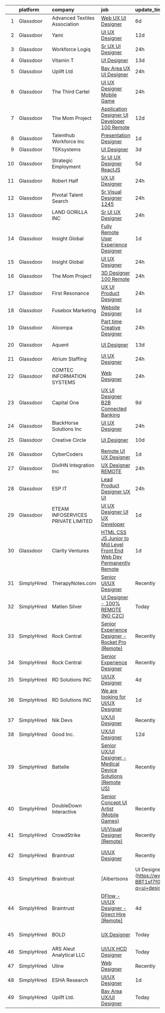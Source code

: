 

|    | platform    | company                            | job                                                                                                                                                                                                                                                                                                                                                                                                                                                                                                                                                                                                                                                                                                                                                                                                                                                                                                                                                                                                                                                                                                                                                                                                                                                                                                                                                                                            | update_time   | location             |
|---:|:------------|:-----------------------------------|:-----------------------------------------------------------------------------------------------------------------------------------------------------------------------------------------------------------------------------------------------------------------------------------------------------------------------------------------------------------------------------------------------------------------------------------------------------------------------------------------------------------------------------------------------------------------------------------------------------------------------------------------------------------------------------------------------------------------------------------------------------------------------------------------------------------------------------------------------------------------------------------------------------------------------------------------------------------------------------------------------------------------------------------------------------------------------------------------------------------------------------------------------------------------------------------------------------------------------------------------------------------------------------------------------------------------------------------------------------------------------------------------------|:--------------|:---------------------|
|  1 | Glassdoor   | Advanced Textiles Association      | [Web UX UI Designer](https://www.glassdoor.com/partner/jobListing.htm?pos=113&ao=1110586&s=58&guid=000001833add7092a7f4bd5f97ed2c27&src=GD_JOB_AD&t=SR&vt=w&ea=1&cs=1_6f5b1679&cb=1663139934747&jobListingId=1008123545453&cpc=AC285F3A3ECA6BB0&jrtk=3-0-1gctdqs5uk60g801-1gctdqs6jjm5n800-8f0f2da3bcb0ded4--6NYlbfkN0BnYbzg9_0OBxfyaC-dC2htIGp3bt0r_Vee4_7uMe98bPPG6yOg2WXqdwhbC791_U00MfwPJQISugkbvt-O9m_o7FpwY2dPKxYlvJWF88LUJU6-PJiA7au0MbT7IIdJhkiVldQN1GCcaP9tiJbH74WPbddeicnz4Ug33P_R2i56xQ0xZRpWPjA6-NfGZjbRXWtHtjsJE1jSDNDUvC87UibM9pHmlp6sxmhEmo4HxWsjxIsktAl0kdUzGJqbzgBS6SQgRdB6fs89IpdYGi69ljfGvw_rJV4jv7ImpYuCtdgyzCkXx9IaZhZPhOdzIusoZJ1mbBwXeYG_iLxnW8A0fMTIGA_4j-xZgwFEz9o1cQwnlszpMV1AuXfIFD7mP-19UCWOyLnEseE_bgHixRDCVipkdvIxSui_pzr8dW3zqm9gHSza2JK45kTtp9I983vArEL89QMC1peml1cg2_HEQ3pZGWoO5epSew2S6-pnA-DwOw%3D%3D)                                                                                                                                                                                                                                                                                                                                                                                                                                                                                                                                                      | 6d            | Remote               |
|  2 | Glassdoor   | Yami                               | [UI UX Designer](https://www.glassdoor.com/partner/jobListing.htm?pos=109&ao=1110586&s=58&guid=000001833add7092a7f4bd5f97ed2c27&src=GD_JOB_AD&t=SR&vt=w&ea=1&cs=1_4ac4be44&cb=1663139934746&jobListingId=1008111961904&cpc=C891152315FA1AD8&jrtk=3-0-1gctdqs5uk60g801-1gctdqs6jjm5n800-d1dab448a2b02621--6NYlbfkN0DsBOlmEAMqZtav1V1WKZO3RUElpafjggtWvxyDQ3xFSqf_F-uFbbl63w4PrwT8Miu44ZfysXO1KSQgZsMWkOkd7XGrsQbZln7t07s8F-Y379QQ1CrIr4w_ay-qHsO3v_CQgS9HswjUCAf-pnizNih1cjX2cZN5IilCpikKmz2lbLmVVAngstP8Mkxjc0dUSMPto_tyWtToOtlSnXed2ImRXXdHv3chhq1UTxQUiJAztY5ARzSVit5b2gCrNv_4_BOitSQJuXgBSM8jVsnHxNJT8uJxXIdrgouT15JUkTLc_C7VVz2AQt3aF5mnKUlYJhiQX73gsDi9dtqC6O0iwHOBX5LOTBKa_JaAUpGbXPhbyea-KHbZLnSzH0PAPfP9IPm9bKM0gUFphTcC_zc8D1Mt_0wIXpJTrOJD0sQNGAG3rYUsE9tZF-HL2dlh5QeZfi98Zod6MYusmSK8GfKh6jIVz0Qmik6inkekUI2MQ6d3daaXRm99mltU)                                                                                                                                                                                                                                                                                                                                                                                                                                                                                                                                                      | 12d           | Brea, CA             |
|  3 | Glassdoor   | Workforce Logiq                    | [Sr  UX UI Designer](https://www.glassdoor.com/partner/jobListing.htm?pos=111&ao=1110586&s=58&guid=000001833add7092a7f4bd5f97ed2c27&src=GD_JOB_AD&t=SR&vt=w&cs=1_3dbd7a14&cb=1663139934746&jobListingId=1008136049897&cpc=451933188B21919D&jrtk=3-0-1gctdqs5uk60g801-1gctdqs6jjm5n800-d6dfca3bc1dbd836--6NYlbfkN0BhgsxSwl5lo7QzTbtXQkwPrIx61OQPxpk1VFOKOTLj9cEu6ZwTgNE0TNWZoeC26IbkaZfzGXY1Kmgk_7C9wWb6GIQdn0gULIs08Gg1MkzyL1gmCCumC7VizqmNDqh5FSeh-GHXxW4068IGf2R39fRtsBQLQN_Yn2Xd7MMAFm15w1XIplyVTTqNBe-TUlHuf-qbeyS92bpi-d_94DwgCWzUqq6RCK_YKROF8dWE0Ku91624n8PNA57U4sB5MxD21z4D9TSP0L463Is9rhTD_f3vzd_-RztevfuS1wZqTBGqx0pfPByMySd97HS4ot0jertr34wTH4GnMnP34QpU3Z9pfhnW9688o7mws3vKzWU_REUniNbyQzhJpFZmI1Xq0dI-VdmuoaBm_r-6HOF6Jk1Nmn3kJXNCzXr5Wf_xCdtvQekRjMeIUFweUyozXbsQJ0xGKOMn2YplI0AoqYuY7VPkw5HSL7k0iBDasJ2wKH7AfVObOaA1hs7aRmvmvHOZ22JeiCwNAT1x7vBpSs6fKeovpHhugXfpDHKKdobtCXkltY3QqUdBCwWFEtYTKx7l7yN1DxZ5FGaCkFEIZzn7x_0YSr867aw4ObV2tQNUfgtQ1AIeuJhCLL2zbzOLh6-PhzwMQfiU-lWxfkgLjBwy80PITgW5tS53QdPd3As_pE8BpkxuNZDGaEVY99ByYT3x1P2lPTQG-_g2OHiIxs-En733g5cmFawOeL4FSf3itMMImNh8WE9Oy4NjzJgcq2c8Tes%3D)                                                                                                                                                                                                                                                                         | 24h           | California           |
|  4 | Glassdoor   | Vitamin T                          | [UI Designer](https://www.glassdoor.com/partner/jobListing.htm?pos=122&ao=1110586&s=58&guid=000001833add7092a7f4bd5f97ed2c27&src=GD_JOB_AD&t=SR&vt=w&cs=1_0e608c1c&cb=1663139934748&jobListingId=1008107313924&cpc=F41FEAB56D215062&jrtk=3-0-1gctdqs5uk60g801-1gctdqs6jjm5n800-f10a0fca18c2b09a--6NYlbfkN0DMrcEu7yrtATojKJA7cEzGQ3FdRGWLh0CZQInL4ECGI6k5tN82kdM0OKoro5eXmjpWnNkMRYRsEG5xl-BbZpYCD_fu4BVeNqYuHC7OoAs3kywh988hMDgU4JwI6c0N64ARQqe5qJ8Pjj8i7HEjR4ZUmqldrFM0fx1DVXjCuMIUcBCD8st1HtPfIBUFLFrakwukR9m8Gq4NnF67-R_y4kHOl2BfeTWtD5iclngv6-FJzYxGU2k-Etv2-vwlADOa0bMgsTfBUJh2SKQk7XuVXkw7R7ALsb62owlY26Qdaq6onCCSb7Z3aJbcIJHwP7I1p4Usaw9s4sIcAG3tmCJNd1oWhLOW--FlGfhWms08yEpgjMMRqeUll6hVk3xh9HuXi_6KJJfIOLmm-TPApaMvOt9Pn4t0iCoruf3LTzORI_s8tV6sSEJwwwwEAfyRjYNBSzG9c2Thtqcfr_ZVhEfBA6HXbONfR1aZHbY%3D)                                                                                                                                                                                                                                                                                                                                                                                                                                                                                                                                                                                | 13d           | Remote               |
|  5 | Glassdoor   | Uplift Ltd                         | [Bay Area UX UI Designer](https://www.glassdoor.com/partner/jobListing.htm?pos=104&ao=1110586&s=58&guid=000001833add7092a7f4bd5f97ed2c27&src=GD_JOB_AD&t=SR&vt=w&ea=1&cs=1_af4d28a4&cb=1663139934746&jobListingId=1008137014432&cpc=9C4F014304452074&jrtk=3-0-1gctdqs5uk60g801-1gctdqs6jjm5n800-b492a32076723e89--6NYlbfkN0C91s5Mbk1Csqx7IahESnfrmitBJD84VGoH7Nf2o6I-hPG_xOUcfo8yHcTcpo1bi06bwAvn86bPS-3imddbaHE0HRmQ77s13kWjKWE2Nee5uf2HJZvQDIokfVf7RGRzlf1alqW3l-np7k_aHsYB2RXNltsh_zeMDJxej01BXVom0nCnTGSDjStqtfgBvkY75lpQwPruDjedmjhjwjS1VNBTAq2toNjEThYBKwE0pfimClEvIEqqBY4rXZ8aShEk2MwE64OVMFJbuiT-0sympPTWh9mA2ndRHVZcjTErscL1DQuvvM0PT4UcwpEKF6BIvJV1Vc9eQ4nuqtAOhN5joTPxkq630lh3ZH1QKJp5nDb2feDIlhkatQzJ0H7VTYCSbNrn9__J_ZckjG1T8ZvlthlS5NIv8jdD9boEhtsHz244bGDQ936RIEyKTGnB4RAd0rIsuGQwdWQ1zv-Dbr3mXqU83hKJ1ySENn1jlXHl8AvqHYkuv5s3Yot6I-GklYbdOds%3D)                                                                                                                                                                                                                                                                                                                                                                                                                                                                                                                               | 24h           | Remote               |
|  6 | Glassdoor   | The Third Cartel                   | [UI UX Designer  Mobile Game ](https://www.glassdoor.com/partner/jobListing.htm?pos=130&ao=1136043&s=58&guid=000001833add7092a7f4bd5f97ed2c27&src=GD_JOB_AD&t=SR&vt=w&ea=1&cs=1_4704bd77&cb=1663139934749&jobListingId=1008137051268&jrtk=3-0-1gctdqs5uk60g801-1gctdqs6jjm5n800-711b9ff41fb34009-)                                                                                                                                                                                                                                                                                                                                                                                                                                                                                                                                                                                                                                                                                                                                                                                                                                                                                                                                                                                                                                                                                             | 24h           | Remote               |
|  7 | Glassdoor   | The Mom Project                    | [Application Designer UI Developer  100  Remote ](https://www.glassdoor.com/partner/jobListing.htm?pos=121&ao=1110586&s=58&guid=000001833add7092a7f4bd5f97ed2c27&src=GD_JOB_AD&t=SR&vt=w&cs=1_a7306113&cb=1663139934747&jobListingId=1008111532193&cpc=217C45A42544DB93&jrtk=3-0-1gctdqs5uk60g801-1gctdqs6jjm5n800-195b8239f22c344b--6NYlbfkN0BDp_epf89aHDQhKpPegNJQ_ldQpEFZQsM9OcONMGxWx6pU56EKHF58QjVdAUvn2gUGEsG5uivYzAflrmwIyjs8buC-UN7ou_4VISFBgtvT6kWtTdBLuSeLNE3ebWKG9_EqvxhsMx0hRY5cOumT6scpk9plX6cjjnrfkAkGzUT2tCoX1D-FHfHuC-s1WpZlB01LjNel9yLQ7jSQYQpeRrG_yNnok9fgb1V9bVKO0OiA20oMWPokGF7URU3qj44ZLLp8_KrwWAAeXpXg4_5QKQB-5zO_eUJ5bud7JgGJdQjaXomo1qaOZVdLILZ2w3ZWkro-fngf8HKkQjbtIUzvGr-XW_uXqpOsuzngMmuCWGRnL5DuH5VYz1e0rvBSIM66CU_2xpbEg2-k83OgG9mHDBBN8-dgykjXeeAU92TCMOwJmCsBEKoRKfg82jFvqoizMv6N3PQ4sNhHto8SakZDx2Edarp-ttAotOWFA5OedxWA7pVMueWRet80SX-6dGslFruJPMuR0QZwe0q4lhH3XTHePUlb0YHiCFb_ccKAlWVw4z7IEIdg3c-04kxQHk4N8FWkjkxkGQrYAQ%3D%3D)                                                                                                                                                                                                                                                                                                                                                                                                                              | 12d           | Remote               |
|  8 | Glassdoor   | Talenthub Workforce  Inc           | [Presentation Designer](https://www.glassdoor.com/partner/jobListing.htm?pos=116&ao=1110586&s=58&guid=000001833add7092a7f4bd5f97ed2c27&src=GD_JOB_AD&t=SR&vt=w&ea=1&cs=1_1e90d90a&cb=1663139934747&jobListingId=1008133870042&cpc=F41FEAB56D215062&jrtk=3-0-1gctdqs5uk60g801-1gctdqs6jjm5n800-f06f0ab86d92e6ab--6NYlbfkN0DpwFV3tuw9vFlML3xauMsT_S9XsNg3VdZNHiuyFzGFEzXfSGkGfgeZuQmrRNOoRj252mLqHri0itIf68FvD0Cos3sX1nhUedQCzDRSGlFs--8KFgQWpEgsOErS4T3CBlTINY1Ygwrij_bPoCYBSzOLzslHUqA0JglBS4cMr5oydsK6sQmOuNIryRWumgJ1p2yLg9HcUogQ-mhP8VBCM3LFtKee4_89YAzSJcbuguGq89SA_fG8Du69k7BwR7VlcmV0w0JjOBEOcL8XWE9dgM3_mh2SDeUXN8i5PzeVtTN4_a3Zy_2zw_m15N9Q65hn2LUFofOURtgtCF3ogbLBuVynXVYLZMbs-UaWxCFYRfCvFB1lp5fBRzlpQZT-NU6z-lTeEXj0tpQVwZ5d_38LygjnUr0i9MXXvjMecxasFo6eHsepoZus299Y730kwqhylIFiUlCRJJMjfoTV1aEil8BmOVAlZrT-RywCrL605n51dpDz_IJU9nNyziGZxs3trHwABm3yoBfe3K9Z7djyHEk8frqIg5kTp8U%3D)                                                                                                                                                                                                                                                                                                                                                                                                                                                                                                 | 1d            | Remote               |
|  9 | Glassdoor   | TEKsystems                         | [UI Designer](https://www.glassdoor.com/partner/jobListing.htm?pos=127&ao=1110586&s=58&guid=000001833add7092a7f4bd5f97ed2c27&src=GD_JOB_AD&t=SR&vt=w&cs=1_1a406857&cb=1663139934748&jobListingId=1008130784350&cpc=3BA4CE39D5B5DEF5&jrtk=3-0-1gctdqs5uk60g801-1gctdqs6jjm5n800-84ccf8e450e7cdc6--6NYlbfkN0AuKz8EBO1xHDEL7V2YF9xF3dC_I9B9i-Zw2Jh8clPMK3KTieKealHQMRxLfyLBLKJsdZSjiN7Ds7Cuw5_kLO9t2RlMaORsm2TirE70n_xed-EXEMtcAt-eVbvDRbjbNrozYZzMHk9VWQ_qo9holZ07xzaburD4i4LYNq1x3TXE1VA-wW1cP6OKlX7y4DRvAgY5nL0YLKXQPdmJlZnVyepsEb0o-rSDBzE3bk7Ilxf0JDvxP_9C2GfxBJKdEQFL47JvlBZZkjoPP1-EJTM4wFtgglGKsWgDdKc_xjTEicPKB67IY3-dFsAU3V64ac6vzC25DEJEWZaKHgkD_ZLyj0TaoJOwrTHKWPUHP4Mo5fHDcYSluYw2wZrRTbKyLIpgDFe03oE-GKFw-AFXlPMAo3pX5ahnKKoOaXAo5Tz8wRwGfB6v5UyjLai7gLwV8akGokbpdnDsFhK1DpwWiREQVitebtl8VRIL9dAKLYGYFgqefGIUafL3OwbWdno6CCfUpEzZDYnOA9nWDYZP6pvoHaM6HxHdS0knpr7FZpZY2AU8H2Kx91A_A2mDvVUoIcW-w6gvo9Xuus45SQoSA_13bm24xg2mckmGXcTsmQ9K_TEBp0B_NtBaAReGUBqwD1n-N9P1LScMh953WCl0NEbcuhlJrJTbi2KtWTtaMUN4Etnvcp5MTZtg_cCc4oWsGBsuErasCuaplkkWXLps8AqnWHEGN9Y-N9K_dUblQ3T04yjnzzoopeybbh0EZXl4M9JBnUOWDbvIjQqVas0wadtkhcuBSzFRVSoIQW--85Qqcrmy96ag_0SNcuxJEjjIgQ7sMVS5k_9QwvOsUKTX7CiwM2UiV-fK3cOUeZ2ZK10dn3FkkL7T1dYGkrXoUnsy8rETw3vQKrJMeSEWUwfNtUll6hqBrg0rWG2K3_o%3D)                                                                                                                | 3d            | Chicago, IL          |
| 10 | Glassdoor   | Strategic Employment               | [Sr  UI UX Designer  ReactJS ](https://www.glassdoor.com/partner/jobListing.htm?pos=105&ao=1110586&s=58&guid=000001833add7092a7f4bd5f97ed2c27&src=GD_JOB_AD&t=SR&vt=w&ea=1&cs=1_44c431ca&cb=1663139934746&jobListingId=1008127201025&cpc=81AAE51C33FDE227&jrtk=3-0-1gctdqs5uk60g801-1gctdqs6jjm5n800-10e7346e5594589d--6NYlbfkN0AEgitr2lGK9-2Owk_bCXKkX9ldcvmrRzAzunryDtq0mgDhLVKVGwIDjzzzoVm5zY2akHQKg0eyoOGLoJYK8fVCB6jso4MEarQmmbx_Elax6A0T7qxnodN5M4Z3ek9LV9lx3pQUxqaX5c5MEy0I6X-ied1_QyqGEshe1rZ06FkEM4sRszpcXbcOqOguZ0RtIX-7D2nkCDCXnLg_oOneJiR9I1vIFp5h4oINl0MunuWvfs922_Lf-ukMQrP9jwkQs2WB4zZdMtQCihbNwzuwlYtVC58zcl3OeEQ_lKXuQMgfQAjWlP3sXv3vAwOq3BpK3ieumkqgL-QH5I7mVHypHbmHVVj1Yq0L919-xFhxAUrxghMjSuQQMISSF7oUUYq6T0uBRNuvEbte3EKmFHuGZT71LioslWm7GemMqjidd8KJRGFU7gVWXBTAnYp6eiVXUafgk-K4Et3fD7ri0xZk0D7weVgYuWMKuZ-Bd1Or42XHw17ZS0h6lvY88OAiK8ATT_br5LmbpIp30_-Ue7o6mFUZVL3uqgFnjFbeuEefLwuszsxWd0xQbb3lY7BXbg7G-bi5gLzwDXsXDA%3D%3D)                                                                                                                                                                                                                                                                                                                                                                                                                                            | 5d            | Remote               |
| 11 | Glassdoor   | Robert Half                        | [UX UI Designer](https://www.glassdoor.com/partner/jobListing.htm?pos=125&ao=1110586&s=58&guid=000001833add7092a7f4bd5f97ed2c27&src=GD_JOB_AD&t=SR&vt=w&ea=1&cs=1_2490fca7&cb=1663139934748&jobListingId=1008136926326&cpc=AC285F3A3ECA6BB0&jrtk=3-0-1gctdqs5uk60g801-1gctdqs6jjm5n800-e48598f977c9bc42--6NYlbfkN0CpzDdaQkua3np5pkmj49lKioZwmwxQ-yx5plwbYmV_M5QDgP5U2s8pTcIrES5uNWFnYUBRcx2CvEoWQJgu2m-X54EUp9lomu2D9M_dXSaSbbHIblt6tRFdfN50WUb-7T5C2kwZgAUEQlvHL5AbRqJHXH2kSZY1jaB1YCCPPsFBfc84K2hGGjJblRa3W5idm1dLSrJolExxb2NILihdWzpYhseO_aPKKITs_kFO0JK82RBWwezeos6XVdSh2zdmWQrzv6bqB50nB5n9-nQIP4WCzUHdwVtc8N_dbcwEdYm59te3iHSo_8aLwNDwnqwwRuVr0wK6k-jG9E05nDAgEraMCSqIeVjkoOXL-liwtPf3lr6zv1EnkjiJ4OVrqbbN1MWVERfSW-sZRL8TGT5Zr9L4xGGIFCrEDl3bEzwg9P2wMVD6A4damq6fngflYM_J_lwmZ7gFHFcNU0r5u3UiEmrjDCjSgsHCZJfBlc9qXLAb0yZQR0WgU1YazKRhAFTX4Ejsdq6E4f38PDeTSlruFR8shkQey2eAIan1sL_O--mxG3w1DgPwBDVa)                                                                                                                                                                                                                                                                                                                                                                                                                                                                                      | 24h           | Redmond, WA          |
| 12 | Glassdoor   | Pivotal Talent Search              | [Sr Visual Designer   1245 ](https://www.glassdoor.com/partner/jobListing.htm?pos=117&ao=1110586&s=58&guid=000001833add7092a7f4bd5f97ed2c27&src=GD_JOB_AD&t=SR&vt=w&ea=1&cs=1_19bd5013&cb=1663139934747&jobListingId=1008137765307&cpc=F41FEAB56D215062&jrtk=3-0-1gctdqs5uk60g801-1gctdqs6jjm5n800-c2083a7bc8d46c65--6NYlbfkN0A8Lj6uaQnHgechlM5OLZ8yTkUBC8DCDImuXLGpzGOG9qsJyUJBtG9oVJca6VOBGnuazjrBJe0a4joruLifFizU57J1rAq9qHhSg_L2mpBkYTEEzoWNHp_I5WI9WbUINiqFzRTyRUAZ2YbcmVBfnTRQkrsuHijwAgyUWGgKtGbXB6zK5YfqD4fGQ5RS0KdA1_3XLzjvXc7h6fszslSqcQm6pXgb8M19zzez5W5xMpWhG5m0_OieKE_dvlx4EFi6owyDQ8HFRzoI1SEJ2eQYmAwg3-2wjt-DjaGEbJc5DAXhQ-RyiISsh-JgWDBq84jILIdXCH0fAcQrm-IhK1BhSgCB-YEozKoB_B23V6T6YgknOHbXvLZgyBj4od8vPsZ5A3X9Lx-B7ZB95Pv5MfwnebVGzlBbeNX6Cn2kaCjwYBjlC-VwhYKRuNRAF45oOROs6zx59cqLB8F4-KRmGoTnTjJ0oZApnZw76HewmGo897reUUpe_ej8qh5bViAa6Y2wKK6Zy2tlkDR02NrvcygATO8x699AisSgyAJPsJwBlqxESFF0ztdkt_4D)                                                                                                                                                                                                                                                                                                                                                                                                                                                                          | 24h           | Remote               |
| 13 | Glassdoor   | LAND GORILLA INC                   | [Sr  UI UX Designer](https://www.glassdoor.com/partner/jobListing.htm?pos=103&ao=1110586&s=58&guid=000001833add7092a7f4bd5f97ed2c27&src=GD_JOB_AD&t=SR&vt=w&ea=1&cs=1_e3dfd333&cb=1663139934746&jobListingId=1008137085509&cpc=3E251C7E648E8D76&jrtk=3-0-1gctdqs5uk60g801-1gctdqs6jjm5n800-796b150f0f9e6110--6NYlbfkN0D2HUYbLqjN1bZESHP_eJ4AWpMco_g7VSB1KyqlG9w5gXXghNAZGr0ADlDV224a6OcY-LnkhOVPl_G9FW_v-XEyQJoA2wqrOO8bd4680WwiHYeZ923Viwikph-UQ79EJfqhKTqNUuQoXSqcAEkpY3-tR_UKPShLmyDCarkTQTK6WmtMiukpcLRD2k0puo3aWEepOqbewak4duC990eJqJNwcSo9jTq-1zXkskBxVSRDYse0qLRIzkXcmSzUYklg_aSIbDpclfQmVaNFCxoV61bdRTZ3c8SKqgRywGO7e3bDoG9bAYVnnusn0fXYTiG_Uy9Whydi--liWQwYcHzZCjV_1I1cRRKaLi6GekWDEO-1XyJglSPDx3OX4x_VVjmNL399QM8BNX2kUmJV6K-KRhGDzB5jJQytaW3GpDkllcc61veMTxMVlBsZVZjzgAu0e9k59qQuaXfmiC_tQSf8cqRNyzrInBnIw35aVzRI5f2pN6sbbD7YzF7C1wdraD7oSGk2d6VmGkoUsQ%3D%3D)                                                                                                                                                                                                                                                                                                                                                                                                                                                                                                                      | 24h           | San Luis Obispo, CA  |
| 14 | Glassdoor   | Insight Global                     | [Fully Remote User Experience Designer](https://www.glassdoor.com/partner/jobListing.htm?pos=115&ao=1110586&s=58&guid=000001833add7092a7f4bd5f97ed2c27&src=GD_JOB_AD&t=SR&vt=w&ea=1&cs=1_e82cdfb7&cb=1663139934747&jobListingId=1008134220783&cpc=8795CF9063CD573D&jrtk=3-0-1gctdqs5uk60g801-1gctdqs6jjm5n800-5c3e34039efe3a07--6NYlbfkN0BKkHZu3wF05EeDimN_p6sYpKCMArvwa95YdH7UpkaBCu3kko-CbOwOronkFQW1QDskWK-VWm-KcD6mLN9jrNlRGN6y2f37oLDZBkrEfb7Loct6MlfuPt5AGgwX7_hun5sndjuHn00cOGNdT4YbdWxtbmPTm-Hfi8KxpHUdC7g7WJRlUtXlok70ocorMNfE2rqf1iWRHReE-DP0Z1ZXM07CpqV9nMBi_I1HJqp35NN7TyzZ5iLUhBxmIA6V3MucghVb5PXToEFgQ2fX9FbMf6AfPxgmKXB-vTLCKix2gd_r_f0kmbgenUXSoNcQn4_1AaxipnTrl7Hm7NFaC2_e7JFIIzfsGM0mn02_roNJ_mW3NDskqo-bv2HkCSrntJ2qoE1cpxhwYINmndjawf9M-LnpZifcb6qgu1sN14Vl0_AOQ82RT0yfrN4RyAVnNR4gAr0FZjIHY642zNf3XZ-8aA8pAge27JPnIdFh4CiM6V9jQVzU_NGiDR_cOPijzbyovtTxLE-JC45kcQ%3D%3D)                                                                                                                                                                                                                                                                                                                                                                                                                                                                                                   | 1d            | Remote               |
| 15 | Glassdoor   | Insight Global                     | [UI UX Designer](https://www.glassdoor.com/partner/jobListing.htm?pos=120&ao=1110586&s=58&guid=000001833add7092a7f4bd5f97ed2c27&src=GD_JOB_AD&t=SR&vt=w&cs=1_430540e6&cb=1663139934747&jobListingId=1008136495011&cpc=C891152315FA1AD8&jrtk=3-0-1gctdqs5uk60g801-1gctdqs6jjm5n800-c918992bbdd8b024--6NYlbfkN0BKkHZu3wF05EeDimN_p6sYpKCMArvwa95YdH7UpkaBCqc7l59ErwqcT1AbkVwyGu6E61Mi58_k6f4tzMfYUAs3WhQV5WouxzCi4kqbaCjfR84_I0xn7Wf7dxvn-aAjBIIc4YtpNMIcyM-s4NmgjHPujXrOlTSMLeXMsEHHKsCENYoHwHFyCPogN_jLiOQjbU6d8paGaVFQWyUjkdC5uPAHF3032wOZXhNbbzCgJFaXm64jbJuGTa8TWvACJLb3oBcC4c2NvlsCLfpyyfVkY7HgQ08V3KnMsTJKORi0yZZliXu6W4a14A5p2GUvq5suplKd3YURen06Z9oP6tbr2exCBgoUyOsxIG21Y2qdAbZi-ig6NnfnMn9B24BogtrLGEtSKfRaupxiKNkIXBz8R3FVk6sM0P7-RWZ5w85AkjuJ2iP3NIxNB4cd3wQBo4NMTcKA6WdRhEpOhniThnf7B_Q4Vr19OBlPAOwaBdBqNu8j-fmxyMG9KAPF)                                                                                                                                                                                                                                                                                                                                                                                                                                                                                                                                                           | 24h           | Lackland AFB, TX     |
| 16 | Glassdoor   | The Mom Project                    | [3D Designer  100  Remote ](https://www.glassdoor.com/partner/jobListing.htm?pos=106&ao=1110586&s=58&guid=000001833add7092a7f4bd5f97ed2c27&src=GD_JOB_AD&t=SR&vt=w&cs=1_c52587a1&cb=1663139934746&jobListingId=1008137268588&cpc=4F748F1840550ABC&jrtk=3-0-1gctdqs5uk60g801-1gctdqs6jjm5n800-0a8e62f0fcc99095--6NYlbfkN0BDp_epf89aHDQhKpPegNJQ_ldQpEFZQsM9OcONMGxWx6pU56EKHF58QjVdAUvn2gVV_7j7KIcVwUjzCLdHaPG6EV_l0b-2MPMW6jsZpwH6SzALP995U1kXgGTsW-2Rn-biobddYTLt6vw_NMDqgo7y2jK-8meWHSB7oHRdkdPkcaKTbdAhLxD6PcKWJd1ZCfXOMoTULmYq7qp0eYkDmd4E-9zt69oelQkxy3xcWHZ9LQ-5bj0p5H2Cg4E3VXUm9DANBFQ_ReVErDU2ZkL2LjMjab-kJQEtGxwu_-hvEqLsCqrerR5wWS0hCFdoXXanE6eqtSmpv0XQcgkxsBvyD73l_TcU2Zl_4De5YyRLTK-MGJhBfo7q0aZdBmWvmWA6k-o6IZR3WthzVYYFsdlAYPDw16Z4d6k8--N-cacsJPo9hcumOWxltFgQyUTcfCHMQxkzU3IDghmrFEhgIvLMEj7Dxvb5GFc3XuxMd7WA37znn_QwQYy035tULUcBG2-hCNOZCHK1ENb1Q2NL0DLjud0h2oyq-G7Iun4H9iNZUYSt-wkK5tuaCYvDatx3p1He715onaSXd5MYVA%3D%3D)                                                                                                                                                                                                                                                                                                                                                                                                                                                    | 24h           | Remote               |
| 17 | Glassdoor   | First Resonance                    | [UX UI Product Designer](https://www.glassdoor.com/partner/jobListing.htm?pos=112&ao=1110586&s=58&guid=000001833add7092a7f4bd5f97ed2c27&src=GD_JOB_AD&t=SR&vt=w&ea=1&cs=1_e5851c0a&cb=1663139934747&jobListingId=1008136714574&cpc=A0032DE20586B9BD&jrtk=3-0-1gctdqs5uk60g801-1gctdqs6jjm5n800-670ed53ea38918ae--6NYlbfkN0A67EbyqQZ2m7633xFuWhEzGHB4JWu7JYf7ZqKJexKnq162wqYanPRGgN3K3tTydmL2sXb9acThZE7SalqSbSQf7NO4TLUSQocM6pn21RuIMN8exCMXH_2mZ0z1a1HlLgW5jrWRzxTpOE11H9FnRXZWwkPjYZAW0CcAyRoi7mEhdepRDjLtx-cFCmkketon0-UJ2CEET0f2EPtdFvd6egB9MG8vYVmq0PluK4oIED35AJBe_3BFMDP7nQrpyejmc9uV-OASuUCCHbmyZpofiBV3i9RQF5ejESXJmd2zyUcrxLn4cEFqK37Q131-OvcKxNEQCsWEe47fBNfKaWaTfCo8NS0cZvgRZJd3XAgJp2JhqEFC6gqzTrhumhgnHG0y42_Rzwxb40Xop4Xi_UfDYD8ujQ_li2-v9MRugC8F4qwIfJ-NN-Sfh96iz7H2PcTi9-xvotEGyjVR5eGBVxzRZe03fpwPMEllb9jpxL0ArIG8dvd3OG6blwK_Bm2jRWVvGDxmUVnF_8hBvg%3D%3D)                                                                                                                                                                                                                                                                                                                                                                                                                                                                                                                  | 24h           | Los Angeles, CA      |
| 18 | Glassdoor   | Fusebox Marketing                  | [Website Designer](https://www.glassdoor.com/partner/jobListing.htm?pos=107&ao=1110586&s=58&guid=000001833add7092a7f4bd5f97ed2c27&src=GD_JOB_AD&t=SR&vt=w&ea=1&cs=1_2e4c2406&cb=1663139934746&jobListingId=1008134218184&cpc=1CBFC3E34E2A31FF&jrtk=3-0-1gctdqs5uk60g801-1gctdqs6jjm5n800-e309f0efde6269b5--6NYlbfkN0CKfA-soUf75Q7iZ129b2H9MACh9ki_Lh9mMeku_0ONApGwNMwnvEOEL4QN9RA0nEweruqbHhN0Ajj-K2H7yOx9EUYXE7ao14iCzD-sl2niRhibpFoKiQCKnDto1U2G4lXYcQFThLuj_VQvgTRyMn6mUOnMGVptKTY9j4bzQo1QG1i0WfGe0CX1x_m1GDJ7fKYubqG8NGaeaNrt0JRrYoNLb2c-am8jY1D1wOJKlRtxymCPxPJACZPW8HNQwmX_m1kYzbas9_qmINBpw0KaKPJmICTEkelSBXVmFXnN0B2JNJ5QUQKQ3oNIgTAm7Vm53x4UrRP8Y1xxZlTOGqXEg3fWGSrRaLmVdbl-9CTjnZnaWCI0kBWmEX1o1x--sLmbHcxvjyPtCeV__3_XfTHRT0snon3q5051rh730GoJwFn-gPCVlE2iS6sKSXV5BR3D9D_92FhhQ6MkOnPFnvScbtFxYRv-nxfuy2IFgl-usMwG9ks_biI211vlU7dUMibvsgI%3D)                                                                                                                                                                                                                                                                                                                                                                                                                                                                                                                                      | 1d            | Remote               |
| 19 | Glassdoor   | Aloompa                            | [Part time Creative Designer](https://www.glassdoor.com/partner/jobListing.htm?pos=128&ao=1136043&s=58&guid=000001833add7092a7f4bd5f97ed2c27&src=GD_JOB_AD&t=SR&vt=w&ea=1&cs=1_cc2ada4d&cb=1663139934749&jobListingId=1008136852321&jrtk=3-0-1gctdqs5uk60g801-1gctdqs6jjm5n800-32c289acc4cb5f11-)                                                                                                                                                                                                                                                                                                                                                                                                                                                                                                                                                                                                                                                                                                                                                                                                                                                                                                                                                                                                                                                                                              | 24h           | Remote               |
| 20 | Glassdoor   | Aquent                             | [UI Designer](https://www.glassdoor.com/partner/jobListing.htm?pos=126&ao=1110586&s=58&guid=000001833add7092a7f4bd5f97ed2c27&src=GD_JOB_AD&t=SR&vt=w&cs=1_a7dfc79a&cb=1663139934748&jobListingId=1008106317090&cpc=9908D8D4413DBB8A&jrtk=3-0-1gctdqs5uk60g801-1gctdqs6jjm5n800-af928d519ef0ff4f--6NYlbfkN0DMrcEu7yrtATojKJA7cEzGQ3FdRGWLh0CZQInL4ECGI9gD0Wolx9R2v-Aex0-GK040KZkH8vMPPbByZJ69JkHE4ijya6Gkcs5gC3Z4IApNz5qBpbs1PQ8A-ZdsBit4dOBRqedgm6SbJxTMy8vMUIECmmplTQ3Z4guhPbBlzhO1I3rtnuTGweSETGO0t5kq9b7DRprsba7ofYy8uh3rfhqMB-qBif0YbEDOxYtBMmfdyJIlFM4hqljl53XMuXELcSrCTMjvKjR-54sBANnIxnez0lK9PcdR6l_wNmk5XOPkGbmLEronngoJ5qIImEAr6hz_-azEtA-d_G4VIjghktZzge5CvTQ7n7z6P0FFeAd0fWz-6koDR4efbwZrCSObaI8mqi5t7KnGDiIdaO58i2WBcdcxWIW47nCxTl7Hx-sDDk-ovEEVGCfc5LGEMjLiGCS9W00bNYafYQ%3D%3D)                                                                                                                                                                                                                                                                                                                                                                                                                                                                                                                                                                                                  | 13d           | Nashville, TN        |
| 21 | Glassdoor   | Atrium Staffing                    | [UI UX Designer](https://www.glassdoor.com/partner/jobListing.htm?pos=123&ao=1110586&s=58&guid=000001833add7092a7f4bd5f97ed2c27&src=GD_JOB_AD&t=SR&vt=w&ea=1&cs=1_72080ff7&cb=1663139934748&jobListingId=1008137881354&cpc=2CAED5C921A5F994&jrtk=3-0-1gctdqs5uk60g801-1gctdqs6jjm5n800-446febfe5db9b264--6NYlbfkN0AJVhJRw9wUHBCF8R8adMoLXwMaKLwknIknnYTuOdK23DV61sywQ-0eySyA0GFVIscXVBq3Z__5QN8L-QsGB-zvlAd5Lq03jC9mmcBd0_vYGkWrklnwvOdwNbg57z2YR-Y2pDFdUgaVjumgpn1vi8DTLOEM976alenvVF544vgOAUhXCR8MpATAfy1vss_onkGB51h8wf83TooS3cWkRGqE6p_D3EMN1sLNfekyP-oIaLFE00gz3dQz-Mwhb5GGUQE5bcmkjK0N6czgK_nFGU2thNn063XszrGIzDhy48PP1KAZWpzm9kXGtg0p4-LAoRgWbWJCKBtfjJ2jhA6HThbua1p_y8rDOvLC9XB9iiKxA5dXDGeG4jmr_EzXQGNIMHNMaekU7B6-WZ0inAQ2d_ykZXKBtgdNFd1W5_tisAhlXZKSko9zRvsl4c57oiWc5tRx__anJtqDIetvuLvYxvh9Wi_e9uFL5Nm04N6JlzUI-m5vMrszYbgIksE5TKTKH5bh3NjxuN8iYKpeUAkGcIWHoYJrHzDWoTX2XTF6GytkNBnFPoO8ctAQPCOOza5NeET8Ratl18yEXyOFmhLWl_7i6m3KKCNldcf_hmfRznibGxwg6aFNdosT4MHj7fnGzp9ZO_9CG-R4gbLoTPrNYf4jiXfOFz8hyak0u1iNzXQOzi_DxRca2opXPxm2lu2iXcu3bXZQ6qKHQq0dwea_ZY4A6woEdsgT1Ap1OclJFibtDvEblx_hT9ZOmincbpg9--2HSzthta_rqibl5yXHyGqoLGAkkDfUjKrXpJzNh8jT0Oj6EImcfOVe5UPsd1LbGABaBeRXSmhYGyFZudViDp7ZiKTPMGbPc0Q0U7I9pRZ92gcDjf8Eo_s5zxBHOyKpAXqNvWkzkyPIFrJ9hhcpRU6K2JcVGvh-VU3IibcQaUIDGDeCoWhZdem339YrzEh7PR6ozSxofgYSSsDiTjd3aOXjpc1JYsjwioFyMxC_qhFcxZRNZkvo8zBfpql17itdZuo%3D)        | 24h           | Horsham, PA          |
| 22 | Glassdoor   | COMTEC INFORMATION SYSTEMS         | [Web Designer](https://www.glassdoor.com/partner/jobListing.htm?pos=129&ao=1136043&s=58&guid=000001833add7092a7f4bd5f97ed2c27&src=GD_JOB_AD&t=SR&vt=w&ea=1&cs=1_9c41f220&cb=1663139934749&jobListingId=1008137348464&jrtk=3-0-1gctdqs5uk60g801-1gctdqs6jjm5n800-5d424f3b65bedf6e-)                                                                                                                                                                                                                                                                                                                                                                                                                                                                                                                                                                                                                                                                                                                                                                                                                                                                                                                                                                                                                                                                                                             | 24h           | Remote               |
| 23 | Glassdoor   | Capital One                        | [UX UI Designer    B2B Connected Banking](https://www.glassdoor.com/partner/jobListing.htm?pos=108&ao=1110586&s=58&guid=000001833add7092a7f4bd5f97ed2c27&src=GD_JOB_AD&t=SR&vt=w&cs=1_65d6a805&cb=1663139934746&jobListingId=1008117184699&cpc=155EB9D5185558AF&jrtk=3-0-1gctdqs5uk60g801-1gctdqs6jjm5n800-07939d44d9530a53--6NYlbfkN0C3j_zLGvpMLCdiZ0WC46XqVTA1VMZzOzKXPhAXwYlrNb9EbKZEg8x0wzjxx-xvfPpVAjTCv_kj8fR7cHAGrjliw46MFgJZ3zphIRcXMHuqrvsEdAY34D6tIOA5JOZMg0SlD98KWwgPdBtfy1_tQUnyImSF1KGxC37xPu-_ww0LLOBoo6AAvF764cm_xoyfLqI0MhMA9iApDXoW1cF0Q0mahSY1eVd1zT6hlx2zs6H7ZpOL-lWX_Da3XnUcL0qoiwuK5zd24cmuwjTr2qlTE6onO_kDCeQy2Yqc347UPGVJvLqpetiL4vZXHBEf5pSbP3GTAOxCx9PiitVU8iSYTCsJOTrZkPIqH6YSgXn_qMmEJHur72Geh-kVmBY74BDHRGEikkmHHQyigy24VKTI_3H8SrhjsbiWXN7HnAcCgM5B9vxlZm5P-KTU)                                                                                                                                                                                                                                                                                                                                                                                                                                                                                                                                                                                                  | 9d            | New York, NY         |
| 24 | Glassdoor   | BlackHorse Solutions Inc           | [UI UX Designer](https://www.glassdoor.com/partner/jobListing.htm?pos=101&ao=1110586&s=58&guid=000001833add7092a7f4bd5f97ed2c27&src=GD_JOB_AD&t=SR&vt=w&ea=1&cs=1_be5e269b&cb=1663139934745&jobListingId=1008136722864&cpc=6945AE2F4B03E059&jrtk=3-0-1gctdqs5uk60g801-1gctdqs6jjm5n800-bc5481bb79fa56e9--6NYlbfkN0DmFCqm59ThQznouHHczNmN2hME4pzCbTllj6Lbhsdelxc3f1pwOZ6PDR42ul-KNxzFBLCXWKsykvsbEf8YJT9AVjvE0VDzJP5ZkAORDSHDLUolCU1eqnWOXwNskc7cjr7-cAE_boFCWkPAGhDeljV50iG2qUpwnBgUhSUojyEgRXDxoaQke5yyWXzL-DquTHbVWzufbIB_9vFqtVEL8De4-bX-icEDVpya8i96LVM_ga2_BU2sf3FXViyuk3xdtNChUSOFJS7Wq_BSP_NlVG05StnmsMFZ30xM9WivpjzX1DqvCdP4j3UPU8lsgCAHtndzu6L_Yi4mN5mt2Ir8mZ0K-AMilorL8S_zMiTWDn5mdGKmNO5oQRUZt14uCOH739lhD4oXWW43er4XuRHZYlXY0aPh0prHPxd348SLVnqKUFvksEd_7yONq3gdxURhmQaBdW2O33yQyvThuPoP3yvGVYZyCcOJ_LH24MyKOivzHuoX8QmfocTvxMq8ynACePc%3D)                                                                                                                                                                                                                                                                                                                                                                                                                                                                                                                                        | 24h           | Herndon, VA          |
| 25 | Glassdoor   | Creative Circle                    | [UI Designer](https://www.glassdoor.com/partner/jobListing.htm?pos=114&ao=1110586&s=58&guid=000001833add7092a7f4bd5f97ed2c27&src=GD_JOB_AD&t=SR&vt=w&cs=1_f4b2fb96&cb=1663139934747&jobListingId=1008115412935&cpc=75B6770C194DCF89&jrtk=3-0-1gctdqs5uk60g801-1gctdqs6jjm5n800-08396870da86493e--6NYlbfkN0BPwlZa85gbT4Q3XYQoU_uQn0Qmw9zd_9UNfmcwtqAVud1yvyq1Z4UAlx1bxhDUi3LJmoDolkI6-NQGNFon6XVVf0CJxl8OTph4rO6axVd28A42KMtnrCpSYnKIiN7AItewrc4Br8S_LvnhKiBBXUxEEnWuHxrw6L-cyq7pLtpQlB4jwrttRxvT4V26vs81i9oaVAQd_mPkvaku0yviT0tONnJBtaahumE5OZyyq4VKVZHy-mtZd9d-5dsEVOOftsK94YNbPZbcmkTjVlioQPgB1p_xKt0Oumqbzb9FiffAJUZRZ9IAiIJ8sARggKMBweCC4VrzAAuVydG5uVk6S-GXeMKiSGo34qZtj1u1C5zWpLoEGGYxSPwBDMChBejVGo_GTpB-bBdjYfw3wer5OcinS2BMDX8eLxasZ5gBLKOz01seJDfeCxDcaCURk06LEh3gsN5KW5kAmDmBzLsV6KUpaM6T4Yl_3FBGQ2YQq7jUB_zadYkGmySMNNpUbq1eJUYlgTfYJHGiDQ%3D%3D)                                                                                                                                                                                                                                                                                                                                                                                                                                                                                                                                  | 10d           | Mountain View, CA    |
| 26 | Glassdoor   | CyberCoders                        | [Remote UI UX Designer](https://www.glassdoor.com/partner/jobListing.htm?pos=124&ao=1110586&s=58&guid=000001833add7092a7f4bd5f97ed2c27&src=GD_JOB_AD&t=SR&vt=w&ea=1&cs=1_af0bab2e&cb=1663139934748&jobListingId=1008134976278&cpc=47CFDC01B3F81FAC&jrtk=3-0-1gctdqs5uk60g801-1gctdqs6jjm5n800-7c115b335307399c--6NYlbfkN0CpFJQzrgRR8WqXWK1qKKEqALWJw739KlKqr2H-MSI4eoBlI4EFrmor2FYZMP3muM2vS7nROhyhHL-6Mf-VBsQ1X8aQ1zbbZv_RbzKIAzsnouZYsgpyaF2ZOkRN4ZBfzVkBf6qaMLcyjAew9HMYDhXljOW_tQpN9j1sSNYYm5_mdeIKTVYZNDjtvILcgNxnxGFvsAURMT2Bh738iwUGbybBDX2rk4Dmf10h50vHHL-aEAUypjpAQu-dvEJwEoMt9xoxIUOhyW2aw2dfcv49NGelEWDPJ8bj3MKLxrcW59YejpHhHNRMEbbCBFbkoVq0g6JYXv1BJ70Go2BUa_04xAjoXKBZMNldADvJfTMJawH5obpKjZogBp0HPieiG31CbrkgfEuZZB3-mlNcEhEc3VmZbujGx6PGZnODUKijpgOmdqm_rRmAeI10k9HetubiTNU1N4SNx4gRjG9dMif3B7Yi6j3dTAh8CI88d2FMO-4DZ2htUZ4gYdLMC9EmZpqZh09YECkhImSlj0_zbnJSZB8-rhbfvv3mJgthiqjfQQV98wvQ1PfexHQB_O2E8iPUVf02Qj8RX5c7fU5i4m259xL-zUcGSSFLUwW1HPSMJFAxCaD3lIDRBTU5InFA8wghwzZaOddYVk3wwJpWicqrmZ1o3XN77HMphvSX5_RdULtZXRmxDIKvNERHL7bnTavpowueLiZtrAxPgSkjQ69KQhNHo12shelgki-ng07xf4f0gLfs1cqRvbOQu6rLB3AufpwG9qpu7R-uBPboUnW2PLAzV5MZJ2g-4YnYw8MF6SAAMq56-ZGOOx7yvf_9OCF9-HpgwKq63Yd5_rF_OUWff36Y3npc5rsAm6TRrdccu2_2qkptbChwJUFLk3Yz-iO0jFb80kv5ofHvf_dg5OKut2dFceQ9D3qDRjQZg5A_xzTbobq_IWjPKGNRkg2EW3pjVEaaco-i0HXw0OAWX-3rmKqvTnmE9KawRyiDV2bh85kMIZzLahF3tsC_japQO1jCC8Y%3D) | 1d            | Seattle, WA          |
| 27 | Glassdoor   | DivIHN Integration  Inc            | [UX Designer  REMOTE ](https://www.glassdoor.com/partner/jobListing.htm?pos=119&ao=1110586&s=58&guid=000001833add7092a7f4bd5f97ed2c27&src=GD_JOB_AD&t=SR&vt=w&ea=1&cs=1_b6ecc471&cb=1663139934747&jobListingId=1008136856603&cpc=334ABAF5D42DC775&jrtk=3-0-1gctdqs5uk60g801-1gctdqs6jjm5n800-d49690905c7f7b4b--6NYlbfkN0BJ3u6qF2wc9ICgZlvsKuNbbLBNkh5ZBfvXb2PoA2N6Q167jZcvFJgUYQitahDww1tbm_Pe5K2A69NmPtpIGt8Y-GmNd8_le7Dol7KnHiNsxmoLTZ_wk7y5Lhe8QC-oj5G_dbIIv086SZeZfeBRTxsca9GvM_MwByNhM2IkdhqpdrIAw09r1YnxZ5cEQpplpktYpW5-Qho2N4kwwPYR6YC_-29lmQQmjhJ7asOUFAsHUwsE5bRZPDr2VZhI3ZjLSVo-rEtr-YI4WgMmHrdlncpiF3KK6hKizIxZ7G041xjzP1asHIeFDY9vy89mGeISag-ke7-V7pnMkkSAPh4tnEqjS8L5DDvSN0qnZVaFXolhnBV4zlVMEXnkE2wZfEPK1HovpoxYnfDQnDwKx60jbb5qk29goQzplJjBwyLmv-YrDw79xnWoSY48tyJTiPO72KaB856CF4yKn2L6m_XL3s9Lrv6SpuKmS5Pk2P7zbUKqBb1aGbyuhC0-NS6ecdPXECnTqRVUXGu9bQ%3D%3D)                                                                                                                                                                                                                                                                                                                                                                                                                                                                                                                    | 24h           | Remote               |
| 28 | Glassdoor   | ESP IT                             | [Lead Product Designer  UX UI ](https://www.glassdoor.com/partner/jobListing.htm?pos=110&ao=1110586&s=58&guid=000001833add7092a7f4bd5f97ed2c27&src=GD_JOB_AD&t=SR&vt=w&ea=1&cs=1_9bfd1778&cb=1663139934747&jobListingId=1008137009456&cpc=3E251C7E648E8D76&jrtk=3-0-1gctdqs5uk60g801-1gctdqs6jjm5n800-45377d06d441d883--6NYlbfkN0AARxRr_EUdOibJ9cfro25N2qhWWm4uJ3jiBN2q8G7T5P8WVrHsRMoMTnRJiJWyiSoZwXbiOxeiZP6fQg41q-dnugQqesv8YcVTmqQ6rzuDiekm2zdVkT_NJFDiqV60f-Nl8-T4inIEBwBuc1dtmdhGs84QmgHyykwHF212bhPnRWxnIP2eVKoFMdFHHsBWo0uhIdfd4G1K2B7G6dHJo3J5hOYNeSDdO1UTvJH1B5c7JhSPx0kKGQE15YeRw_f_VTA0P6fLYfcl118W7g7387Kb49T0IvF6b7kX-ADHyGXhk6NhEnCq1rlvrC-d_fJxu7BxJ00Th5EhpUJ4g2crW-RzpaAyPQ8J2bfba9dJUle0kv--Xt9HGrp0Qu6UC9pMwX6GvVgjIhTaiyJdO5Z-F1Y87hkLFWipbgSz6EumYhkDgY2jDqIDu7dGWQULvg13hvRicW-a3W7jDy8CY-kVipEA2Xd3RUw44vg9DIvz0C0EXSxLIlT9adZVfetrKvWAdio2G-FV1Zh9SfGHFG1aPOi0)                                                                                                                                                                                                                                                                                                                                                                                                                                                                                                       | 24h           | Minneapolis, MN      |
| 29 | Glassdoor   | ETEAM INFOSERVICES PRIVATE LIMITED | [UI UX Designer  UI UX Developer](https://www.glassdoor.com/partner/jobListing.htm?pos=118&ao=1110586&s=58&guid=000001833add7092a7f4bd5f97ed2c27&src=GD_JOB_AD&t=SR&vt=w&ea=1&cs=1_80f4cbbf&cb=1663139934747&jobListingId=1008134041119&cpc=D69957E0862862E0&jrtk=3-0-1gctdqs5uk60g801-1gctdqs6jjm5n800-062146c73a01397b--6NYlbfkN0BicP4mH8nLQf5qme0RP6l_XOQdvYkYZtmxVKtRB88lY6-Dd-KAT9yORtJNyptWjNoxhdZeeWHF6fsIl1ipbqjcFY662JRDOiBfV6USUBhSykXeuWuFGhHAloBy9c_ut57_qQltRd_EmNlmvpZ_4cA-EChZofF2pSs3DJklJnhvBo7E7dI-5zZFXm0J4tzkf1PfiCb8j9V7monBiK_rxtYPqSBLYdozP12VH17KEjH87tbNc_xzWVNiJxHNHmpIPvrYkir18NaJk8VDBIAE3ARCi3PEZBmVXyR1MYASVjG0SKi1iAP2MzQ9MDpq7dBPe32OtgPzFa1sIYE8dpEN7IL3tnQT0ID6H0DSysiEQRyDWLYILXnld5-5EY9cZqQzzddRMv7cw4akrYw5dW-36DfOjq_bblNP0_9bqof4rVaAfksyfyTqNpq0wLk_JCKaOf6B-e4J9FcF5yEAEwQ_6ALGK4YluPHbWXY8-3vjkpGxjbVzOJDzkzfHspZyu5kkCEn8Wba8EMqU6Fk4fh_gQsVP)                                                                                                                                                                                                                                                                                                                                                                                                                                                                                                     | 1d            | Remote               |
| 30 | Glassdoor   | Clarity Ventures                   | [HTML CSS JS   Junior to Mid Level Front End Web Dev  Permanently Remote ](https://www.glassdoor.com/partner/jobListing.htm?pos=102&ao=1110586&s=58&guid=000001833add7092a7f4bd5f97ed2c27&src=GD_JOB_AD&t=SR&vt=w&ea=1&cs=1_4af519fa&cb=1663139934745&jobListingId=1008134283497&cpc=F4EED0218A761C36&jrtk=3-0-1gctdqs5uk60g801-1gctdqs6jjm5n800-5a98309b5c2724f3--6NYlbfkN0CnFew2DKDg1ZcQYWs-jb3VbV8f9jsdYOzdab3qbwS2_UjR4118Lm5QKdEwC5C7rZ8MU0ZivOyiH_Uq-XCB_uTzD3KaYxp2bvaaMxarqCsZjXNWl8eGlSkmVUfx_3eJ47edco9FXohWNESbh9FjdT08k-3DhUHfyBBcq3r98BpbB2hGVRbmi2QR1cShSD2SY3dtmfXKwkNMlZ5PFrEorFItirQTRKu51Yn2ssgl-7XHz2HvmjHM8P1KIOfCf0PZfgEHBjmO7Whjdj-qE33H-ib92T4mvwgUh1feMjUy-UNh5NIyyV674JJK2EkvvX_jTDwGDkklgjl-MvAJR0Kz2Fn4K-wDfcaI1bCzTS2WVyOPQJrRUG1CAKeHBRJP9ACujwkECrNDvec_sT2x7JuhjQpfCldIQ22hhzU_LfNw7unVe_sqwDOGxNFiyJhu3MYR9OcXNXLQ1ggYcZUdYCV6Kb2KFQr_5WI_xuVkWrtV7aaAI7g7mvMgCgauih_nc1XinZ1b3i7LLSBm9dpWt8jg3vfr6yFiQ5p9FX0hDqs5fBGZ7dzW19ghcLuz)                                                                                                                                                                                                                                                                                                                                                                                                                            | 1d            | Remote               |
| 31 | SimplyHired | TherapyNotes.com                   | [Senior UI/UX Designer](https://www.simplyhired.com/job/Mhu-nAuREJzVYSVPtkCJBNRiLtBerfF3B1jgvD6Ph2RxTs_VZthOoQ?q=ui+designer)                                                                                                                                                                                                                                                                                                                                                                                                                                                                                                                                                                                                                                                                                                                                                                                                                                                                                                                                                                                                                                                                                                                                                                                                                                                                  | Recently      | Remote               |
| 32 | SimplyHired | Matlen Silver                      | [UI Designer - 100% REMOTE (NO C2C)](https://www.simplyhired.com/job/MlFsnhnFmaAGRWBQFHbWkF0L5HjFTVxMzdA8VTr5hdIP2ADyRhlShQ?q=ui+designer)                                                                                                                                                                                                                                                                                                                                                                                                                                                                                                                                                                                                                                                                                                                                                                                                                                                                                                                                                                                                                                                                                                                                                                                                                                                     | Today         | Charlotte, NC        |
| 33 | SimplyHired | Rock Central                       | [Senior Experience Designer - Rocket Pro (Remote)](https://www.simplyhired.com/job/WFOQFrw2mphynW-NsIpy91iE8xWR5Lm0fNy65Uhq_2M__KiA2xz0ow?q=ui+designer)                                                                                                                                                                                                                                                                                                                                                                                                                                                                                                                                                                                                                                                                                                                                                                                                                                                                                                                                                                                                                                                                                                                                                                                                                                       | Recently      | Detroit, MI          |
| 34 | SimplyHired | Rock Central                       | [Senior Experience Designer](https://www.simplyhired.com/job/614TPN-I6z8RsLQz2ZCzhZREiXQ5ICela2OugNpBIA2Xt9GWnXt6BA?q=ui+designer)                                                                                                                                                                                                                                                                                                                                                                                                                                                                                                                                                                                                                                                                                                                                                                                                                                                                                                                                                                                                                                                                                                                                                                                                                                                             | Recently      | Detroit, MI          |
| 35 | SimplyHired | RD Solutions INC                   | [UI/UX Designer](https://www.simplyhired.com/job/izrpqr5LfH1wtwER6fQq1pazMmadhi4IUwf-GvRlse7CBVZlaimUHA?q=ui+designer)                                                                                                                                                                                                                                                                                                                                                                                                                                                                                                                                                                                                                                                                                                                                                                                                                                                                                                                                                                                                                                                                                                                                                                                                                                                                         | 4d            | Remote               |
| 36 | SimplyHired | RD Solutions INC                   | [We are looking for UI/UX Designer](https://www.simplyhired.com/job/qymS1rTpn01ozWY0VStUIgmJ0DnIesDbM-ahMNZlpzHqyfPYAf_UKQ?q=ui+designer)                                                                                                                                                                                                                                                                                                                                                                                                                                                                                                                                                                                                                                                                                                                                                                                                                                                                                                                                                                                                                                                                                                                                                                                                                                                      | 1d            | Remote               |
| 37 | SimplyHired | Nik Devs                           | [UX/UI Designer](https://www.simplyhired.com/job/z4SCpsM-O491rgU_n2w8YQUl7bpUPYJMLdjJV3ZvR4CMqI38oklPMA?q=ui+designer)                                                                                                                                                                                                                                                                                                                                                                                                                                                                                                                                                                                                                                                                                                                                                                                                                                                                                                                                                                                                                                                                                                                                                                                                                                                                         | Recently      | United, WV           |
| 38 | SimplyHired | Good Inc.                          | [UX/UI Designer](https://www.simplyhired.com/job/HvE6aCFPM-zFV3idodQwFUBkCWe1HEIKTwH6kF4p00XmzWxjSwQ6sw?q=ui+designer)                                                                                                                                                                                                                                                                                                                                                                                                                                                                                                                                                                                                                                                                                                                                                                                                                                                                                                                                                                                                                                                                                                                                                                                                                                                                         | 12d           | Remote               |
| 39 | SimplyHired | Battelle                           | [Senior UX/UI Designer - Medical Device Solutions (Remote US)](https://www.simplyhired.com/job/6BVqH7iBsSK5vomQZonaGuHlIzqlhBKgxKd9wCH9Ok5xVYSW8MXSVA?q=ui+designer)                                                                                                                                                                                                                                                                                                                                                                                                                                                                                                                                                                                                                                                                                                                                                                                                                                                                                                                                                                                                                                                                                                                                                                                                                           | Recently      | Columbus, OH         |
| 40 | SimplyHired | DoubleDown Interactive             | [Senior Concept UI Artist (Mobile Games)](https://www.simplyhired.com/job/_m-3FXIER0EWRt2IHo_cGGw6JRZF-gm-fATY-mRNGN35QoXBJepgBA?q=ui+designer)                                                                                                                                                                                                                                                                                                                                                                                                                                                                                                                                                                                                                                                                                                                                                                                                                                                                                                                                                                                                                                                                                                                                                                                                                                                | Recently      | Seattle, WA          |
| 41 | SimplyHired | CrowdStrike                        | [UI/Visual Designer (Remote)](https://www.simplyhired.com/job/o8Nvrhk9F8lenBx6b7AC0C_6d5p_5ZQZqCNkaELGz0M3Jv0KXlyELw?q=ui+designer)                                                                                                                                                                                                                                                                                                                                                                                                                                                                                                                                                                                                                                                                                                                                                                                                                                                                                                                                                                                                                                                                                                                                                                                                                                                            | Recently      | Remote               |
| 42 | SimplyHired | Braintrust                         | [UI/UX Designer](https://www.simplyhired.com/job/KAbMwGIqFXynC8eKgB6mvqU_wTu2eBN9L5PNbrnQ_55DX48C8c2y7g?q=ui+designer)                                                                                                                                                                                                                                                                                                                                                                                                                                                                                                                                                                                                                                                                                                                                                                                                                                                                                                                                                                                                                                                                                                                                                                                                                                                                         | Recently      | San Francisco, CA    |
| 43 | SimplyHired | Braintrust                         | [Albertsons | UI Designer - Direct Hire](https://www.simplyhired.com/job/uFLqTqnVzB2is8Zx-BBT1sf7f0VwLPcM-Hd62CMR_3Gws_zUWx1Yfw?q=ui+designer)                                                                                                                                                                                                                                                                                                                                                                                                                                                                                                                                                                                                                                                                                                                                                                                                                                                                                                                                                                                                                                                                                                                                                                                                                                                 | 6d            | San Francisco, CA    |
| 44 | SimplyHired | Braintrust                         | [DFlow - UI/UX Designer - Direct Hire [Remote]](https://www.simplyhired.com/job/VYFUFQqZ1q6eS4d2nsMARtWcUohqbJdbtNDg5K7b5TctEwNpvYnEBA?q=ui+designer)                                                                                                                                                                                                                                                                                                                                                                                                                                                                                                                                                                                                                                                                                                                                                                                                                                                                                                                                                                                                                                                                                                                                                                                                                                          | 4d            | San Francisco, CA    |
| 45 | SimplyHired | BOLD                               | [UX Designer](https://www.simplyhired.com/job/dKn1DO5RguTuEb_PCmo1_LBdiBCKjjDbzm_1ywkyYS6NUZ5_i0Dqbw?q=ui+designer)                                                                                                                                                                                                                                                                                                                                                                                                                                                                                                                                                                                                                                                                                                                                                                                                                                                                                                                                                                                                                                                                                                                                                                                                                                                                            | Today         | San Francisco, CA    |
| 46 | SimplyHired | ARS Aleut Analytical LLC           | [UI/UX HCD Designer](https://www.simplyhired.com/job/2RuLkBh0EcVIgyJKec0yXoB3eru47zIzM4r-L5xf3cJ2br3XcOZRew?q=ui+designer)                                                                                                                                                                                                                                                                                                                                                                                                                                                                                                                                                                                                                                                                                                                                                                                                                                                                                                                                                                                                                                                                                                                                                                                                                                                                     | Today         | Colorado Springs, CO |
| 47 | SimplyHired | Uline                              | [Web Designer](https://www.simplyhired.com/job/kI5kUAq-InikRw-9L7E4f0451pjqb3sKTzg2rEtjPg4g-FlQB3FIdQ?q=ui+designer)                                                                                                                                                                                                                                                                                                                                                                                                                                                                                                                                                                                                                                                                                                                                                                                                                                                                                                                                                                                                                                                                                                                                                                                                                                                                           | Recently      | Pleasant Prairie, WI |
| 48 | SimplyHired | ESHA Research                      | [UI/UX Designer](https://www.simplyhired.com/job/HNATDQh7CWDs9kx0EdLcrjWJFUvIxbioGDJEA-GMNAwO6DkLGPDEHA?q=ui+designer)                                                                                                                                                                                                                                                                                                                                                                                                                                                                                                                                                                                                                                                                                                                                                                                                                                                                                                                                                                                                                                                                                                                                                                                                                                                                         | 1d            | Salem, OR            |
| 49 | SimplyHired | Uplift Ltd.                        | [Bay Area UX/UI Designer](https://www.simplyhired.com/job/r0XbyQP22Nv-edQOGQymwlB-jPhKCxyi8SArU6rD6qt1r-_M_SABZw?q=ui+designer)                                                                                                                                                                                                                                                                                                                                                                                                                                                                                                                                                                                                                                                                                                                                                                                                                                                                                                                                                                                                                                                                                                                                                                                                                                                                | Today         | Remote               |